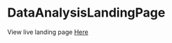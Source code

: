 # DataAnalysisLandingPage

View live landing page [Here](https://anwar720.github.io/DataAnalysisLandingPage/)
